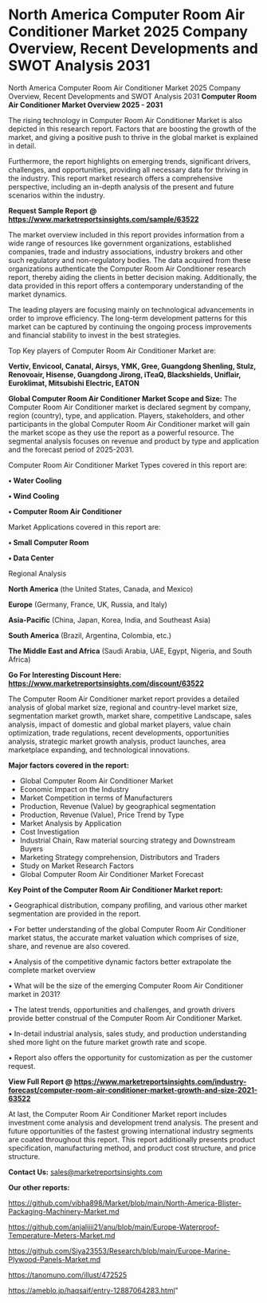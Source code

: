 # North America Computer Room Air Conditioner Market 2025 Company Overview, Recent Developments and SWOT Analysis 2031
 North America Computer Room Air Conditioner Market 2025 Company Overview, Recent Developments and SWOT Analysis 2031
<Strong> Computer Room Air Conditioner Market Overview 2025 - 2031</strong>

The rising technology in Computer Room Air Conditioner Market is also depicted in this research report. Factors that are boosting the growth of the market, and giving a positive push to thrive in the global market is explained in detail.

Furthermore, the report highlights on emerging trends, significant drivers, challenges, and opportunities, providing all necessary data for thriving in the industry. This report market research offers a comprehensive perspective, including an in-depth analysis of the present and future scenarios within the industry.

<strong>Request Sample Report @ <a href=https://www.marketreportsinsights.com/sample/63522>https://www.marketreportsinsights.com/sample/63522</a></strong>

The market overview included in this report provides information from a wide range of resources like government organizations, established companies, trade and industry associations, industry brokers and other such regulatory and non-regulatory bodies. The data acquired from these organizations authenticate the Computer Room Air Conditioner research report, thereby aiding the clients in better decision making. Additionally, the data provided in this report offers a contemporary understanding of the market dynamics.

The leading players are focusing mainly on technological advancements in order to improve efficiency. The long-term development patterns for this market can be captured by continuing the ongoing process improvements and financial stability to invest in the best strategies.

Top Key players of Computer Room Air Conditioner Market are:

<strong>Vertiv, Envicool, Canatal, Airsys, YMK, Gree, Guangdong Shenling, Stulz, Renovoair, Hisense, Guangdong Jirong, iTeaQ, Blackshields, Uniflair, Euroklimat, Mitsubishi Electric, EATON</strong>

<strong><b>Global Computer Room Air Conditioner Market Scope and Size:</b></strong>
The Computer Room Air Conditioner market is declared segment by company, region (country), type, and application. Players, stakeholders, and other participants in the global Computer Room Air Conditioner market will gain the market scope as they use the report as a powerful resource. The segmental analysis focuses on revenue and product by type and application and the forecast period of 2025-2031.

Computer Room Air Conditioner Market Types covered in this report are:

<strong>• Water Cooling

• Wind Cooling

• Computer Room Air Conditioner</strong>

Market Applications covered in this report are:

<strong>• Small Computer Room

• Data Center</strong> 

Regional Analysis

<strong>North America</strong> (the United States, Canada, and Mexico)

<strong>Europe</strong> (Germany, France, UK, Russia, and Italy)

<strong>Asia-Pacific</strong> (China, Japan, Korea, India, and Southeast Asia)

<strong>South America</strong> (Brazil, Argentina, Colombia, etc.)

<strong>The Middle East and Africa</strong> (Saudi Arabia, UAE, Egypt, Nigeria, and South Africa)

<strong>Go For Interesting Discount Here: <a href=https://www.marketreportsinsights.com/discount/63522>https://www.marketreportsinsights.com/discount/63522</a></strong>

The Computer Room Air Conditioner market report provides a detailed analysis of global market size, regional and country-level market size, segmentation market growth, market share, competitive Landscape, sales analysis, impact of domestic and global market players, value chain optimization, trade regulations, recent developments, opportunities analysis, strategic market growth analysis, product launches, area marketplace expanding, and technological innovations.

<strong><b>Major factors covered in the report:</b></strong>
<ul>
  <li>Global Computer Room Air Conditioner Market </li>
  <li>Economic Impact on the Industry</li>
  <li>Market Competition in terms of Manufacturers</li>
  <li>Production, Revenue (Value) by geographical segmentation</li>
  <li>Production, Revenue (Value), Price Trend by Type</li>
  <li>Market Analysis by Application</li>
  <li>Cost Investigation</li>
  <li>Industrial Chain, Raw material sourcing strategy and Downstream Buyers</li>
  <li>Marketing Strategy comprehension, Distributors and Traders</li>
  <li>Study on Market Research Factors</li>
  <li>Global Computer Room Air Conditioner Market Forecast</li>
</ul>

<strong><b>Key Point of the Computer Room Air Conditioner Market report:</b></strong>

• Geographical distribution, company profiling, and various other market segmentation are provided in the report.

• For better understanding of the global Computer Room Air Conditioner market status, the accurate market valuation which comprises of size, share, and revenue are also covered.

• Analysis of the competitive dynamic factors better extrapolate the complete market overview

• What will be the size of the emerging Computer Room Air Conditioner market in 2031?

• The latest trends, opportunities and challenges, and growth drivers provide better construal of the Computer Room Air Conditioner Market.

• In-detail industrial analysis, sales study, and production understanding shed more light on the future market growth rate and scope.

• Report also offers the opportunity for customization as per the customer request.

<strong><b>View Full Report @ <a href=https://www.marketreportsinsights.com/industry-forecast/computer-room-air-conditioner-market-growth-and-size-2021-63522>https://www.marketreportsinsights.com/industry-forecast/computer-room-air-conditioner-market-growth-and-size-2021-63522</a></b></strong>


At last, the Computer Room Air Conditioner Market report includes investment come analysis and development trend analysis. The present and future opportunities of the fastest growing international industry segments are coated throughout this report. This report additionally presents product specification, manufacturing method, and product cost structure, and price structure.

<strong>Contact Us:</strong>
sales@marketreportsinsights.com

<strong>Our other reports:</strong>

<a href=https://github.com/vibha898/Market/blob/main/North-America-Blister-Packaging-Machinery-Market.md>https://github.com/vibha898/Market/blob/main/North-America-Blister-Packaging-Machinery-Market.md</a>

<a href=https://github.com/anjaliiii21/anu/blob/main/Europe-Waterproof-Temperature-Meters-Market.md>https://github.com/anjaliiii21/anu/blob/main/Europe-Waterproof-Temperature-Meters-Market.md</a>

<a href=https://github.com/Siya23553/Research/blob/main/Europe-Marine-Plywood-Panels-Market.md>https://github.com/Siya23553/Research/blob/main/Europe-Marine-Plywood-Panels-Market.md</a>

<a href=https://tanomuno.com/illust/472525>https://tanomuno.com/illust/472525</a>

<a href=https://ameblo.jp/haqsaif/entry-12887064283.html>https://ameblo.jp/haqsaif/entry-12887064283.html</a>"
